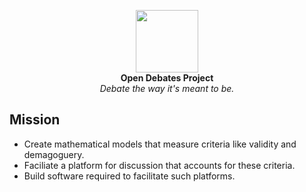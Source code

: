 <p align="center">
  <img width="100" height="100" src="https://avatars.githubusercontent.com/u/64811171?s=200&v=4">
  <br>
  <b>Open Debates Project</b>
  <br>
  <i>Debate the way it's meant to be.</i>
</p>

## Mission
- Create mathematical models that measure criteria like validity and demagoguery. 
- Faciliate a platform for discussion that accounts for these criteria.
- Build software required to facilitate such platforms.

